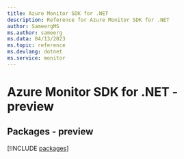 ```yaml
---
title: Azure Monitor SDK for .NET
description: Reference for Azure Monitor SDK for .NET
author: SameergMS
ms.author: sameerg
ms.data: 04/13/2023
ms.topic: reference
ms.devlang: dotnet
ms.service: monitor
---
```

# Azure Monitor SDK for .NET - preview
## Packages - preview
[!INCLUDE [packages](monitor-index.md)]